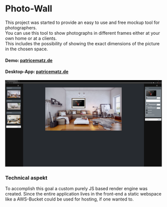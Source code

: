 # Photo-Wall

This project was started to provide an easy to use and free mockup tool for photographers.  
You can use this tool to show photographs in different frames either at your own home or at a clients.  
This includes the possibility of showing the exact dimensions of the picture in the chosen space.
#### Demo: [patricematz.de](https://www.patricematz.de/photowall/demo/)
#### Desktop-App: [patricematz.de](https://www.patricematz.de/photowall/blog.html)

![](./mock-it.png)

### Technical aspekt

To accomplish this goal a custom purely JS based render engine was created.
Since the entire application lives in the front-end a static webspace like a AWS-Bucket could be used for hosting, if one wanted to. 
